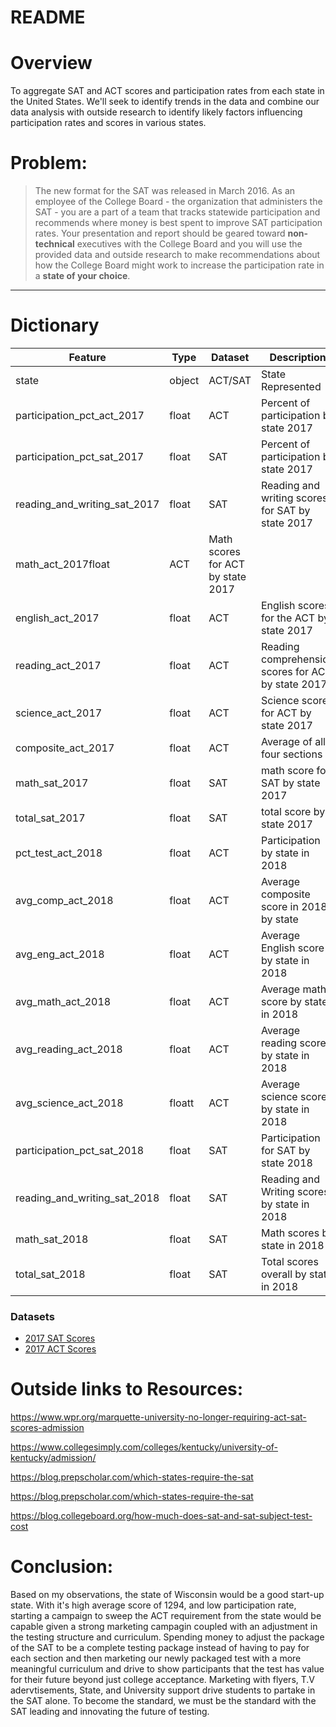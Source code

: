 # README


# Overview
To aggregate SAT and ACT scores and participation rates from each state in the United States. We'll seek to identify trends in the data and combine our data analysis with outside research to identify likely factors influencing participation rates and scores in various states.


# Problem:
> The new format for the SAT was released in March 2016. As an employee of the College Board - the organization that administers the SAT - you are a part of a team that tracks statewide participation and recommends where money is best spent to improve SAT participation rates. Your presentation and report should be geared toward **non-technical** executives with the College Board and you will use the provided data and outside research to make recommendations about how the College Board might work to increase the participation rate in a **state of your choice**.

---
# Dictionary
|Feature|Type|Dataset|Description|
|---|---|---|---|
|state|object|ACT/SAT|State Represented| 
|participation_pct_act_2017|float|ACT|Percent of participation by state 2017|
|participation_pct_sat_2017|float|SAT|Percent of participation by state 2017|
|reading_and_writing_sat_2017|float|SAT|Reading and writing scores for SAT by state 2017|
|math_act_2017float|ACT|Math scores for ACT by state 2017|
|english_act_2017|float|ACT|English scores for the ACT by state 2017|
|reading_act_2017|float|ACT|Reading comprehension scores for ACT by state 2017|
|science_act_2017|float|ACT|Science scores for ACT by state 2017|
|composite_act_2017|float|ACT|Average of all four sections|2017
|math_sat_2017|float|SAT|math score for SAT by state 2017|
|total_sat_2017|float|SAT|total score by state 2017|
|pct_test_act_2018|float|ACT|Participation by state in 2018|
|avg_comp_act_2018|float|ACT|Average composite score in 2018 by state|
|avg_eng_act_2018|float|ACT|Average English score by state in 2018|
|avg_math_act_2018|float|ACT|Average math score by state in 2018|
|avg_reading_act_2018|float|ACT|Average reading score by state in 2018|
|avg_science_act_2018|floatt|ACT|Average science score by state in 2018|
|participation_pct_sat_2018|float|SAT|Participation for SAT by state 2018|
|reading_and_writing_sat_2018|float|SAT|Reading and Writing scores by state in 2018|
|math_sat_2018|float|SAT|Math scores by state in 2018|
|total_sat_2018|float|SAT|Total scores overall by state in 2018|




### Datasets

- [2017 SAT Scores](./data/sat_2017.csv)
- [2017 ACT Scores](./data/act_2017.csv)






# Outside links to Resources:

https://www.wpr.org/marquette-university-no-longer-requiring-act-sat-scores-admission


https://www.collegesimply.com/colleges/kentucky/university-of-kentucky/admission/


https://blog.prepscholar.com/which-states-require-the-sat

https://blog.prepscholar.com/which-states-require-the-sat

https://blog.collegeboard.org/how-much-does-sat-and-sat-subject-test-cost



# Conclusion:

Based on my observations, the state of Wisconsin would be a good start-up state. With it's high average score of 1294, and low participation rate, starting a campaign to sweep the ACT requirement from the state would be capable given a strong marketing campagin coupled with an adjustment in the testing structure and curriculum. Spending money to adjust the package of the SAT to be a complete testing package instead of having to pay for each section and then marketing our newly packaged test with a more meaningful curriculum and drive to show participants that the test has value for their future beyond just college acceptance. Marketing with flyers, T.V adervtisements, State, and University support drive students to partake in the SAT alone. To become the standard, we must be the standard with the SAT leading and innovating the future of testing.


 
